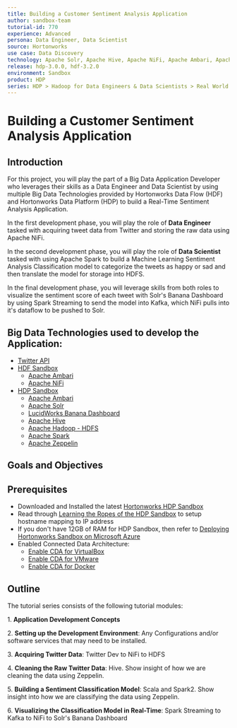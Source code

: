 ```yaml
---
title: Building a Customer Sentiment Analysis Application
author: sandbox-team
tutorial-id: 770
experience: Advanced
persona: Data Engineer, Data Scientist
source: Hortonworks
use case: Data Discovery
technology: Apache Solr, Apache Hive, Apache NiFi, Apache Ambari, Apache Zeppelin
release: hdp-3.0.0, hdf-3.2.0
environment: Sandbox
product: HDP
series: HDP > Hadoop for Data Engineers & Data Scientists > Real World Examples, HDF > Develop Data Flow & Streaming Applications > Real World Examples
---
```


# Building a Customer Sentiment Analysis Application

## Introduction

For this project, you will play the part of a Big Data Application Developer who leverages their skills as a Data Engineer and Data Scientist by using multiple Big Data Technologies provided by Hortonworks Data Flow (HDF) and Hortonworks Data Platform (HDP) to build a Real-Time Sentiment Analysis Application.

In the first development phase, you will play the role of **Data Engineer** tasked with acquiring tweet data from Twitter and storing the raw data using Apache NiFi.

In the second development phase, you will play the role of **Data Scientist** tasked with using Apache Spark to build a Machine Learning Sentiment Analysis Classification model to categorize the tweets as happy or sad and then translate the model for storage into HDFS.

In the final development phase, you will leverage skills from both roles to visualize the sentiment score of each tweet with Solr's Banana Dashboard by using Spark Streaming to send the model into Kafka, which NiFi pulls into it's dataflow to be pushed to Solr.

## Big Data Technologies used to develop the Application:

- [Twitter API](https://dev.twitter.com/)
- [HDF Sandbox](https://hortonworks.com/products/data-platforms/hdf/)
    - [Apache Ambari](https://ambari.apache.org/)
    - [Apache NiFi](https://nifi.apache.org/)
- [HDP Sandbox](https://hortonworks.com/products/data-platforms/hdp/)
    - [Apache Ambari](https://ambari.apache.org/)
    - [Apache Solr](http://lucene.apache.org/solr/)
    - [LucidWorks Banana Dashboard](https://doc.lucidworks.com/lucidworks-hdpsearch/2.5/Guide-Banana.html)
    - [Apache Hive](https://hive.apache.org/)
    - [Apache Hadoop - HDFS](http://hadoop.apache.org/docs/r2.7.6/)
    - [Apache Spark](https://spark.apache.org/)
    - [Apache Zeppelin](https://zeppelin.apache.org/)

## Goals and Objectives

## Prerequisites

- Downloaded and Installed the latest [Hortonworks HDP Sandbox](https://hortonworks.com/hdp/downloads/)
- Read through [Learning the Ropes of the HDP Sandbox](https://hortonworks.com/tutorial/learning-the-ropes-of-the-hortonworks-sandbox/) to setup hostname mapping to IP address
- If you don't have 12GB of RAM for HDP Sandbox, then refer to [Deploying Hortonworks Sandbox on Microsoft Azure](https://hortonworks.com/tutorial/sandbox-deployment-and-install-guide/section/4/)
- Enabled Connected Data Architecture:
  - [Enable CDA for VirtualBox](https://hortonworks.com/tutorial/sandbox-deployment-and-install-guide/section/1/#enable-connected-data-architecture-cda---advanced-topic)
  - [Enable CDA for VMware](https://hortonworks.com/tutorial/sandbox-deployment-and-install-guide/section/2/#enable-connected-data-architecture-cda---advanced-topic)
  - [Enable CDA for Docker](https://hortonworks.com/tutorial/sandbox-deployment-and-install-guide/section/3/#enable-connected-data-architecture-cda---advanced-topic)

## Outline

The tutorial series consists of the following tutorial modules:

1\. **Application Development Concepts**

2\. **Setting up the Development Environment**: Any Configurations and/or software services that may need to be installed.

3\. **Acquiring Twitter Data**: Twitter Dev to NiFi to HDFS

4\. **Cleaning the Raw Twitter Data**: Hive.
Show insight of how we are cleaning the data using Zeppelin.

5\. **Building a Sentiment Classification Model**: Scala and Spark2.
Show insight into how we are classifying the data using Zeppelin.

6\. **Visualizing the Classification Model in Real-Time**: Spark Streaming to Kafka to NiFi to Solr's Banana Dashboard
